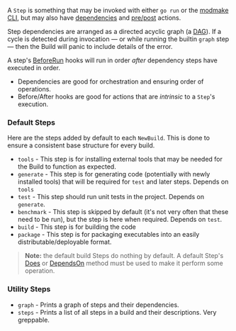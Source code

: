 A `Step` is something that may be invoked with either `go run` or the [modmake CLI](#modmake-cli), but may also
have [dependencies](https://pkg.go.dev/github.com/saylorsolutions/modmake#Step.DependsOn) and
[pre/post](https://pkg.go.dev/github.com/saylorsolutions/modmake#Step.BeforeRun) actions.

Step dependencies are arranged as a directed acyclic graph (a [DAG](https://en.wikipedia.org/wiki/Directed_acyclic_graph)).
If a cycle is detected during invocation — or while running the builtin `graph` step — then the Build will panic to include details of the error.

A step's [BeforeRun](https://pkg.go.dev/github.com/saylorsolutions/modmake#Step.BeforeRun) hooks will run in order _after_ dependency steps have executed in order.

  - Dependencies are good for orchestration and ensuring order of operations.
  - Before/After hooks are good for actions that are <em>intrinsic</em> to a `Step`'s execution.

### Default Steps

Here are the steps added by default to each `NewBuild`.
This is done to ensure a consistent base structure for every build.

  - `tools` - This step is for installing external tools that may be needed for the Build to function as expected.
  - `generate` - This step is for generating code (potentially with newly installed tools) that will be required for `test` and later steps. Depends on `tools`
  - `test` - This step should run unit tests in the project. Depends on `generate`.
  - `benchmark` - This step is skipped by default (it's not very often that these need to be run), but the step is here when required. Depends on `test`.
  - `build` - This step is for building the code 
  - `package` - This step is for packaging executables into an easily distributable/deployable format. 

> **Note:** the default build Steps do nothing by default. 
> A default Step's [Does](https://pkg.go.dev/github.com/saylorsolutions/modmake#Step.Does) or [DependsOn](https://pkg.go.dev/github.com/saylorsolutions/modmake#Step.DependsOn) method must be used to make it perform some operation.

### Utility Steps

  - `graph` - Prints a graph of steps and their dependencies.
  - `steps` - Prints a list of all steps in a build and their descriptions. Very greppable.
